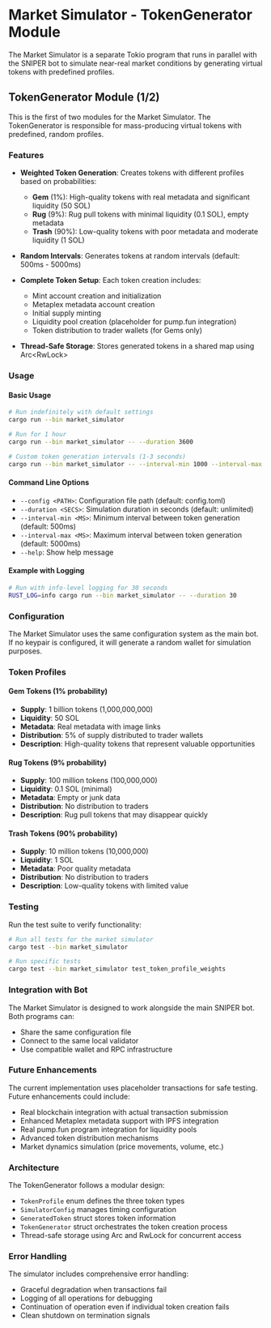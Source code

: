 # Market Simulator - TokenGenerator Module

The Market Simulator is a separate Tokio program that runs in parallel with the SNIPER bot to simulate near-real market conditions by generating virtual tokens with predefined profiles.

## TokenGenerator Module (1/2)

This is the first of two modules for the Market Simulator. The TokenGenerator is responsible for mass-producing virtual tokens with predefined, random profiles.

### Features

- **Weighted Token Generation**: Creates tokens with different profiles based on probabilities:
  - **Gem** (1%): High-quality tokens with real metadata and significant liquidity (50 SOL)
  - **Rug** (9%): Rug pull tokens with minimal liquidity (0.1 SOL), empty metadata
  - **Trash** (90%): Low-quality tokens with poor metadata and moderate liquidity (1 SOL)

- **Random Intervals**: Generates tokens at random intervals (default: 500ms - 5000ms)

- **Complete Token Setup**: Each token creation includes:
  - Mint account creation and initialization
  - Metaplex metadata account creation
  - Initial supply minting
  - Liquidity pool creation (placeholder for pump.fun integration)
  - Token distribution to trader wallets (for Gems only)

- **Thread-Safe Storage**: Stores generated tokens in a shared map using Arc<RwLock<HashMap>>

### Usage

#### Basic Usage
```bash
# Run indefinitely with default settings
cargo run --bin market_simulator

# Run for 1 hour
cargo run --bin market_simulator -- --duration 3600

# Custom token generation intervals (1-3 seconds)
cargo run --bin market_simulator -- --interval-min 1000 --interval-max 3000
```

#### Command Line Options
- `--config <PATH>`: Configuration file path (default: config.toml)
- `--duration <SECS>`: Simulation duration in seconds (default: unlimited)
- `--interval-min <MS>`: Minimum interval between token generation (default: 500ms)
- `--interval-max <MS>`: Maximum interval between token generation (default: 5000ms)
- `--help`: Show help message

#### Example with Logging
```bash
# Run with info-level logging for 30 seconds
RUST_LOG=info cargo run --bin market_simulator -- --duration 30
```

### Configuration

The Market Simulator uses the same configuration system as the main bot. If no keypair is configured, it will generate a random wallet for simulation purposes.

### Token Profiles

#### Gem Tokens (1% probability)
- **Supply**: 1 billion tokens (1,000,000,000)
- **Liquidity**: 50 SOL
- **Metadata**: Real metadata with image links
- **Distribution**: 5% of supply distributed to trader wallets
- **Description**: High-quality tokens that represent valuable opportunities

#### Rug Tokens (9% probability)
- **Supply**: 100 million tokens (100,000,000)
- **Liquidity**: 0.1 SOL (minimal)
- **Metadata**: Empty or junk data
- **Distribution**: No distribution to traders
- **Description**: Rug pull tokens that may disappear quickly

#### Trash Tokens (90% probability)
- **Supply**: 10 million tokens (10,000,000)
- **Liquidity**: 1 SOL
- **Metadata**: Poor quality metadata
- **Distribution**: No distribution to traders
- **Description**: Low-quality tokens with limited value

### Testing

Run the test suite to verify functionality:

```bash
# Run all tests for the market simulator
cargo test --bin market_simulator

# Run specific tests
cargo test --bin market_simulator test_token_profile_weights
```

### Integration with Bot

The Market Simulator is designed to work alongside the main SNIPER bot. Both programs can:
- Share the same configuration file
- Connect to the same local validator
- Use compatible wallet and RPC infrastructure

### Future Enhancements

The current implementation uses placeholder transactions for safe testing. Future enhancements could include:
- Real blockchain integration with actual transaction submission
- Enhanced Metaplex metadata support with IPFS integration
- Real pump.fun program integration for liquidity pools
- Advanced token distribution mechanisms
- Market dynamics simulation (price movements, volume, etc.)

### Architecture

The TokenGenerator follows a modular design:
- `TokenProfile` enum defines the three token types
- `SimulatorConfig` manages timing configuration
- `GeneratedToken` struct stores token information
- `TokenGenerator` struct orchestrates the token creation process
- Thread-safe storage using Arc and RwLock for concurrent access

### Error Handling

The simulator includes comprehensive error handling:
- Graceful degradation when transactions fail
- Logging of all operations for debugging
- Continuation of operation even if individual token creation fails
- Clean shutdown on termination signals